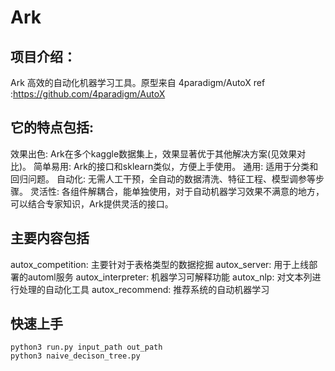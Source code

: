 
# Ark
## 项目介绍：
Ark  高效的自动化机器学习工具。原型来自 4paradigm/AutoX
ref :https://github.com/4paradigm/AutoX

## 它的特点包括:
效果出色: Ark在多个kaggle数据集上，效果显著优于其他解决方案(见效果对比)。
简单易用: Ark的接口和sklearn类似，方便上手使用。
通用: 适用于分类和回归问题。
自动化: 无需人工干预，全自动的数据清洗、特征工程、模型调参等步骤。
灵活性: 各组件解耦合，能单独使用，对于自动机器学习效果不满意的地方，可以结合专家知识，Ark提供灵活的接口。

## 主要内容包括
autox_competition: 主要针对于表格类型的数据挖掘
autox_server: 用于上线部署的automl服务
autox_interpreter: 机器学习可解释功能
autox_nlp: 对文本列进行处理的自动化工具
autox_recommend: 推荐系统的自动机器学习
## 快速上手
    python3 run.py input_path out_path
    python3 naive_decison_tree.py

